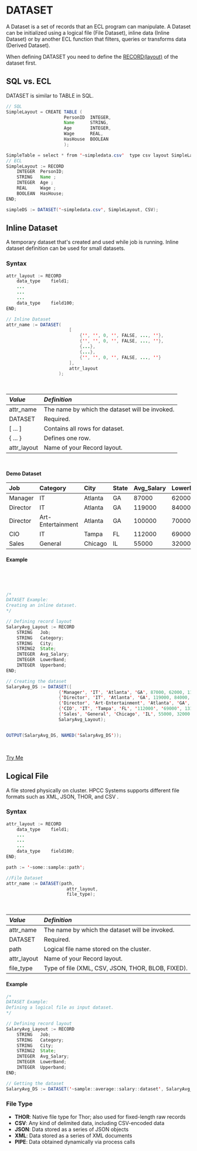 # DATASET

A Dataset is a set of records that an ECL program can manipulate. A Dataset can be initialized using a logical file (File Dataset), inline data (Inline Dataset) or by another ECL function that filters, queries or transforms data (Derived Dataset).

When defining DATASET you need to define the [RECORD(layout)](./record.md) of the dataset first. 


## SQL vs. ECL

DATASET is similar to TABLE in SQL.

```java
// SQL 
SimpleLayout = CREATE TABLE (
                      PersonID  INTEGER,
                      Name      STRING,
                      Age       INTEGER,
                      Wage      REAL,
                      HasHouse  BOOLEAN
                      );

SimpleTable = select * from '~simpledata.csv'  type csv layout SimpleLayout as simpleDS offset 1;
// ECL
SimpleLayout := RECORD
    INTEGER  PersonID;
    STRING   Name ;
    INTEGER  Age ;
    REAL     Wage ;
    BOOLEAN  HasHouse;
END;

simpleDS := DATASET('~simpledata.csv', SimpleLayout, CSV);

```

## Inline Dataset

A temporary dataset that's created and used while job is running. Inline dataset definition can be used for small datasets.

### Syntax

```java
attr_layout := RECORD
    data_type    field1;
    ...
    ...
    ...
    data_type    field100;
END;

// Inline Dataset
attr_name := DATASET(
                        [ 
                            {'', '', 0, '', FALSE, ..., ''}, 
                            {'', '', 0, '', FALSE, ..., ''},
                            {...},
                            {...},
                            {'', '', 0, '', FALSE, ..., ''}
                        ],
                        attr_layout
                    );
```

<br> 

|*Value*|*Definition*|
|:----|:---------|
attr_name   | The name by which the dataset will be invoked.
DATASET     | Required.
[ ... ]       | Contains all rows for dataset.
{ ... }       | Defines one row.
attr_layout | Name of your Record layout.

<br>

**Demo Dataset**

|Job|Category|City|State|Avg_Salary|LowerBand|Upperband|
|:--|:--|:--|:--|:--|:--|:--|
Manager|IT|Atlanta|GA|87000|62000|114000
Director|IT|Atlanta|GA|119000|84000|156000
Director|Art-Entertainment|Atlanta|GA|100000|70000|133000
CIO|IT|Tampa|FL|112000|69000|131000
Sales|General|Chicago|IL|55000|32000|121000


#### Example

<br>
<pre id="ds_example1">

``` java
/*
DATASET Example:
Creating an inline dataset.
*/

// Defining record layout
SalaryAvg_Layout := RECORD
    STRING   Job;
    STRING   Category;
    STRING   City;
    STRING2  State;
    INTEGER  Avg_Salary;
    INTEGER  LowerBand;
    INTEGER  Upperband;
END;

// Creating the dataset
SalaryAvg_DS := DATASET([
                    {'Manager', 'IT', 'Atlanta', 'GA', 87000, 62000, 114000},
                    {'Director', 'IT', 'Atlanta', 'GA', 119000, 84000, 156000},
                    {'Director', 'Art-Entertainment', 'Atlanta', 'GA', 100000, 70000, 133000},
                    {'CIO', 'IT', 'Tampa', 'FL', '112000', '69000', 131000},
                    {'Sales', 'General', 'Chicago', 'IL', 55000, 32000, 121000}], 
                    SalaryAvg_Layout);


OUTPUT(SalaryAvg_DS, NAMED('SalaryAvg_DS'));


```
</pre>

<a class="trybutton" href="javascript:OpenECLEditor(['ds_example1'])"> Try Me </a>



## Logical File

A file stored physically on cluster. HPCC Systems supports different file formats such as XML, JSON, THOR, and CSV . 

### Syntax

```java
attr_layout := RECORD
    data_type    field1;
    ...
    ...
    ...
    data_type    field100;
END;

path := '~some::sample::path';

//File Dataset
attr_name := DATASET(path,
                       attr_layout,
                       file_type);
```

<br>

|*Value*|*Definition*|
|:----|:---------|
attr_name   | The name by which the dataset will be invoked.
DATASET     | Required.
path        | Logical file name stored on the cluster.
attr_layout | Name of your Record layout.
file_type   | Type of file (XML, CSV, JSON, THOR, BLOB, FIXED).


#### Example

``` java
/*
DATASET Example:
Defining a logical file as input dataset.
*/

// Defining record layout
SalaryAvg_Layout := RECORD
    STRING   Job;
    STRING   Category;
    STRING   City;
    STRING2  State;
    INTEGER  Avg_Salary;
    INTEGER  LowerBand;
    INTEGER  Upperband;
END;

// Getting the dataset
SalaryAvg_DS := DATASET('~sample::average::salary::dataset', SalaryAvg_Layout, THOR);

```


### File Type

- **THOR**: Native file type for Thor; also used for fixed-length raw records
- **CSV**:  Any kind of delimited data, including CSV-encoded data
- **JSON**: Data stored as a series of JSON objects
- **XML**:  Data stored as a series of XML documents
- **PIPE**: Data obtained dynamically via process calls

